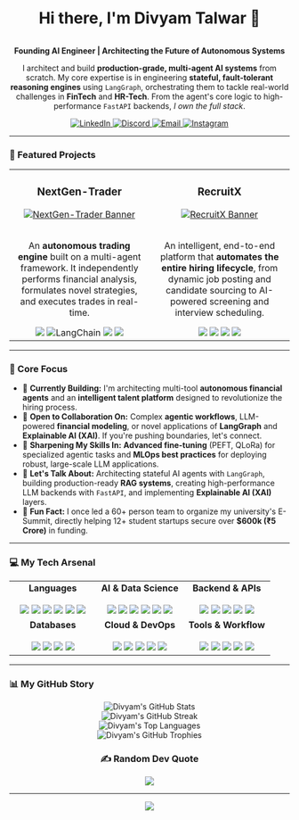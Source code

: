 <!-- 
Hey Divyam! Round two. I've injected more personality and "punch" into the text, 
made key terms bold to catch the eye, and created custom, clickable banners for your
featured projects. This version is designed to be confident, scannable, and highly professional.
Cheers!
-->

<div align="center">
  <h1 style="display: inline-block; font-weight: bold;">Hi there, I'm Divyam Talwar 👋</h1>
</div>

<div align="center">
  <p>
    <strong>Founding AI Engineer | Architecting the Future of Autonomous Systems</strong>
  </p>
  
  <p>
    I architect and build <strong>production-grade, multi-agent AI systems</strong> from scratch. My core expertise is in engineering <strong>stateful, fault-tolerant reasoning engines</strong> using <code>LangGraph</code>, orchestrating them to tackle real-world challenges in <strong>FinTech</strong> and <strong>HR-Tech</strong>. From the agent's core logic to high-performance <code>FastAPI</code> backends, <em>I own the full stack</em>.
  </p>
</div>

<p align="center">
  <a href="https://linkedin.com/in/DivyamTalwar" target="_blank">
    <img src="https://img.shields.io/badge/LinkedIn-0077B5?style=for-the-badge&logo=linkedin&logoColor=white" alt="LinkedIn"/>
  </a>
  <a href="https://discord.gg/theDream4756" target="_blank">
    <img src="https://img.shields.io/badge/Discord-7289DA?style=for-the-badge&logo=discord&logoColor=white" alt="Discord"/>
  </a>
  <a href="mailto:divyamtalwar.ai@gmail.com">
    <img src="https://img.shields.io/badge/Email-D14836?style=for-the-badge&logo=gmail&logoColor=white" alt="Email"/>
  </a>
  <a href="https://instagram.com/talwar___" target="_blank">
    <img src="https://img.shields.io/badge/Instagram-E4405F?style=for-the-badge&logo=instagram&logoColor=white" alt="Instagram"/>
  </a>
</p>

---

### 🚀 Featured Projects
<table>
  <tr>
    <td width="50%" valign="top">
      <h3 align="center">NextGen-Trader</h3>
      <div align="center">
        <a href="https://github.com/DivyamTalwar/NextGen-Trader" target="_blank">
          <img src="https://socialify.git.ci/DivyamTalwar/NextGen-Trader/image?theme=Dark&font=Inter&pattern=Plus" alt="NextGen-Trader Banner"/>
        </a>
        <p>
          <br>
          An <strong>autonomous trading engine</strong> built on a multi-agent framework. It independently performs financial analysis, formulates novel strategies, and executes trades in real-time.
        </p>
        <div align="center">
          <img src="https://img.shields.io/badge/Python-3776AB?style=for-the-badge&logo=python&logoColor=white" />
          <img src="https://img.shields.io/badge/LangChain-FFFFFF?style=for-the-badge&logo=langchain&logoColor=black" alt="LangChain"/>
          <img src="https://img.shields.io/badge/PyTorch-EE4C2C?style=for-the-badge&logo=pytorch&logoColor=white" />
          <img src="https://img.shields.io/badge/FastAPI-009688?style=for-the-badge&logo=fastapi&logoColor=white" />
        </div>
      </div>
    </td>
    <td width="50%" valign="top">
      <h3 align="center">RecruitX</h3>
      <div align="center">
        <a href="https://github.com/DivyamTalwar/RecruitX" target="_blank">
          <img src="https://socialify.git.ci/DivyamTalwar/RecruitX/image?theme=Light&font=Inter&pattern=Solid" alt="RecruitX Banner"/>
        </a>
        <p>
          <br>
          An intelligent, end-to-end platform that <strong>automates the entire hiring lifecycle</strong>, from dynamic job posting and candidate sourcing to AI-powered screening and interview scheduling.
        </p>
        <div align="center">
          <img src="https://img.shields.io/badge/Python-3776AB?style=for-the-badge&logo=python&logoColor=white" />
          <img src="https://img.shields.io/badge/Streamlit-FF4B4B?style=for-the-badge&logo=streamlit&logoColor=white" />
          <img src="https://img.shields.io/badge/MongoDB-47A248?style=for-the-badge&logo=mongodb&logoColor=white" />
          <img src="https://img.shields.io/badge/AWS-232F3E?style=for-the-badge&logo=amazon-aws&logoColor=white" />
        </div>
      </div>
    </td>
  </tr>
</table>

---

### 🎯 Core Focus
*   🚀 **Currently Building:** I'm architecting multi-tool **autonomous financial agents** and an **intelligent talent platform** designed to revolutionize the hiring process.
*   🤝 **Open to Collaboration On:** Complex **agentic workflows**, LLM-powered **financial modeling**, or novel applications of **LangGraph** and **Explainable AI (XAI)**. If you're pushing boundaries, let's connect.
*   🧠 **Sharpening My Skills In:** **Advanced fine-tuning** (PEFT, QLoRa) for specialized agentic tasks and **MLOps best practices** for deploying robust, large-scale LLM applications.
*   💬 **Let's Talk About:** Architecting stateful AI agents with `LangGraph`, building production-ready **RAG systems**, creating high-performance LLM backends with `FastAPI`, and implementing **Explainable AI (XAI)** layers.
*   🎉 **Fun Fact:** I once led a 60+ person team to organize my university's E-Summit, directly helping 12+ student startups secure over **$600k (₹5 Crore)** in funding.

---

### 💻 My Tech Arsenal
<table width="100%">
  <tr>
    <td valign="top" width="33%">
      <div align="center">
        <strong>Languages</strong><br><br>
        <img src="https://img.shields.io/badge/python-3670A0?style=for-the-badge&logo=python&logoColor=ffdd54" />
        <img src="https://img.shields.io/badge/typescript-%23007ACC.svg?style=for-the-badge&logo=typescript&logoColor=white" />
        <img src="https://img.shields.io/badge/javascript-%23323330.svg?style=for-the-badge&logo=javascript&logoColor=%23F7DF1E" />
        <img src="https://img.shields.io/badge/java-%23ED8B00.svg?style=for-the-badge&logo=openjdk&logoColor=white" />
        <img src="https://img.shields.io/badge/c++-%2300599C.svg?style=for-the-badge&logo=c%2B%2B&logoColor=white" />
        <img src="https://img.shields.io/badge/Solidity-%23363636.svg?style=for-the-badge&logo=solidity&logoColor=white" />
      </div>
    </td>
    <td valign="top" width="33%">
      <div align="center">
        <strong>AI & Data Science</strong><br><br>
        <img src="https://img.shields.io/badge/PyTorch-%23EE4C2C.svg?style=for-the-badge&logo=PyTorch&logoColor=white" />
        <img src="https://img.shields.io/badge/TensorFlow-%23FF6F00.svg?style=for-the-badge&logo=TensorFlow&logoColor=white" />
        <img src="https://img.shields.io/badge/scikit--learn-%23F7931E.svg?style=for-the-badge&logo=scikit-learn&logoColor=white" />
        <img src="https://img.shields.io/badge/pandas-%23150458.svg?style=for-the-badge&logo=pandas&logoColor=white" />
        <img src="https://img.shields.io/badge/numpy-%23013243.svg?style=for-the-badge&logo=numpy&logoColor=white" />
        <img src="https://img.shields.io/badge/opencv-%23white.svg?style=for-the-badge&logo=opencv&logoColor=black" />
      </div>
    </td>
    <td valign="top" width="33%">
      <div align="center">
        <strong>Backend & APIs</strong><br><br>
        <img src="https://img.shields.io/badge/FastAPI-005571?style=for-the-badge&logo=fastapi" />
        <img src="https://img.shields.io/badge/flask-%23000.svg?style=for-the-badge&logo=flask&logoColor=white" />
        <img src="https://img.shields.io/badge/-GraphQL-E10098?style=for-the-badge&logo=graphql&logoColor=white" />
        <img src="https://img.shields.io/badge/JWT-black?style=for-the-badge&logo=JSON%20web%20tokens" />
        <img src="https://img.shields.io/badge/Postman-FF6C37?style=for-the-badge&logo=postman&logoColor=white" />
      </div>
    </td>
  </tr>
  <tr>
    <td valign="top" width="33%">
      <div align="center">
        <strong>Databases</strong><br><br>
        <img src="https://img.shields.io/badge/MongoDB-%234ea94b.svg?style=for-the-badge&logo=mongodb&logoColor=white" />
        <img src="https://img.shields.io/badge/Neo4j-008CC1?style=for-the-badge&logo=neo4j&logoColor=white" />
        <img src="https://img.shields.io/badge/mysql-4479A1.svg?style=for-the-badge&logo=mysql&logoColor=white" />
        <img src="https://img.shields.io/badge/sqlite-%2307405e.svg?style=for-the-badge&logo=sqlite&logoColor=white" />
      </div>
    </td>
    <td valign="top" width="33%">
      <div align="center">
        <strong>Cloud & DevOps</strong><br><br>
        <img src="https://img.shields.io/badge/AWS-%23FF9900.svg?style=for-the-badge&logo=amazon-aws&logoColor=white" />
        <img src="https://img.shields.io/badge/GoogleCloud-%234285F4.svg?style=for-the-badge&logo=google-cloud&logoColor=white" />
        <img src="https://img.shields.io/badge/docker-%230db7ed.svg?style=for-the-badge&logo=docker&logoColor=white" />
        <img src="https://img.shields.io/badge/kubernetes-%23326ce5.svg?style=for-the-badge&logo=kubernetes&logoColor=white" />
        <img src="https://img.shields.io/badge/jenkins-%232C5263.svg?style=for-the-badge&logo=jenkins&logoColor=white" />
      </div>
    </td>
    <td valign="top" width="33%">
      <div align="center">
        <strong>Tools & Workflow</strong><br><br>
        <img src="https://img.shields.io/badge/git-%23F05033.svg?style=for-the-badge&logo=git&logoColor=white" />
        <img src="https://img.shields.io/badge/github-%23121011.svg?style=for-the-badge&logo=github&logoColor=white" />
        <img src="https://img.shields.io/badge/Jira-0A0FFF.svg?style=for-the-badge&logo=jira&logoColor=white" />
        <img src="https://img.shields.io/badge/Notion-000000.svg?style=for-the-badge&logo=notion&logoColor=white" />
        <img src="https://img.shields.io/badge/Figma-F24E1E.svg?style=for-the-badge&logo=figma&logoColor=white" />
      </div>
    </td>
  </tr>
</table>

---

### 📊 My GitHub Story

<p align="center">
  <img src="https://github-readme-stats.vercel.app/api?username=DivyamTalwar&theme=merko&hide_border=false&include_all_commits=true&count_private=true&bg_color=00000000&border_color=00000000&text_color=white" alt="Divyam's GitHub Stats"/>
  <br/>
  <img src="https://nirzak-streak-stats.vercel.app/?user=DivyamTalwar&theme=merko&hide_border=false&background=00000000&border=00000000&stroke=white" alt="Divyam's GitHub Streak"/>
  <br/>
  <img src="https://github-readme-stats.vercel.app/api/top-langs/?username=DivyamTalwar&theme=merko&hide_border=false&include_all_commits=true&count_private=true&layout=compact&bg_color=00000000&border_color=00000000" alt="Divyam's Top Languages"/>
  <br/>
  <img src="https://github-profile-trophy.vercel.app/?username=DivyamTalwar&theme=dracula&no-frame=false&no-bg=true&margin-w=4" alt="Divyam's GitHub Trophies"/>
</p>

<div align="center">

### ✍️ Random Dev Quote
![](https://quotes-github-readme.vercel.app/api?type=horizontal&theme=gruvbox)

</div>

---
<p align="center">
  <a href="https://visitcount.itsvg.in">
    <img src="https://visitcount.itsvg.in/api?id=DivyamTalwar&icon=0&color=0" />
  </a>
</p>
